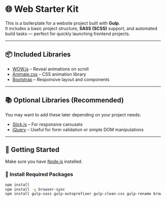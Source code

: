 # 🌐 Web Starter Kit

This is a boilerplate for a website project built with **Gulp**.  
It includes a basic project structure, **SASS (SCSS)** support, and automated build tasks — perfect for quickly launching frontend projects.

---

## 📦 Included Libraries

- [WOW.js](https://wowjs.uk/) – Reveal animations on scroll  
- [Animate.css](https://animate.style/) – CSS animation library  
- [Bootstrap](https://getbootstrap.com/) – Responsive layout and components  

---

## 📚 Optional Libraries (Recommended)

You may want to add these later depending on your project needs:

- [Slick.js](https://kenwheeler.github.io/slick/) – For responsive carousels  
- [jQuery](https://jquery.com/) – Useful for form validation or simple DOM manipulations  

---

## 🚀 Getting Started

Make sure you have [Node.js](https://nodejs.org/) installed.

### 🔧 Install Required Packages

```bash
npm install
npm install -g browser-sync
npm install gulp-sass gulp-autoprefixer gulp-clean-css gulp-rename browser-sync

